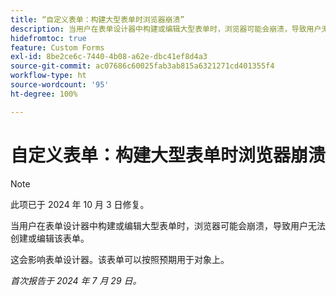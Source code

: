```yaml
---
title: “自定义表单：构建大型表单时浏览器崩溃”
description: 当用户在表单设计器中构建或编辑大型表单时，浏览器可能会崩溃，导致用户无法创建或编辑该表单。
hidefromtoc: true
feature: Custom Forms
exl-id: 8be2ce6c-7440-4b08-a62e-dbc41ef8d4a3
source-git-commit: ac07686c60025fab3ab815a6321271cd401355f4
workflow-type: ht
source-wordcount: '95'
ht-degree: 100%

---
```


# 自定义表单：构建大型表单时浏览器崩溃

>[!NOTE]
>
>此项已于 2024 年 10 月 3 日修复。

当用户在表单设计器中构建或编辑大型表单时，浏览器可能会崩溃，导致用户无法创建或编辑该表单。

这会影响表单设计器。该表单可以按照预期用于对象上。

_首次报告于 2024 年 7 月 29 日。_
